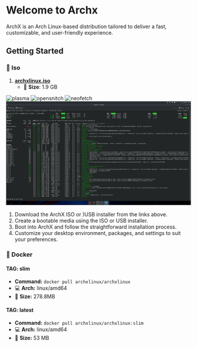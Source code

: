 # Welcome to Archx

ArchX is an Arch Linux-based distribution tailored to deliver a fast, customizable, and user-friendly experience. 

## Getting Started

### 📀 Iso

1. **[archxlinux.iso](https://github.com/archxlinux/iso/releases/)**
   - 📏 **Size**: 1.9 GB

![plasma](profile/screenshots/plasma.png?raw=true "Plasma")
![opensnitch](profile/screenshots/opensnitch.png?raw=true "Opensnitch")
![neofetch](profile/screenshots/neofetch.png?raw=true "Neofetch")
![glances](profile/screenshots/glances.png?raw=true "Glances")

1. Download the ArchX ISO or )USB installer from the links above.
2. Create a bootable media using the ISO or USB installer.
3. Boot into ArchX and follow the straightforward installation process.
4. Customize your desktop environment, packages, and settings to suit your preferences.

### 🐳 Docker

#### TAG: slim
- **Command:** `docker pull archxlinux/archxlinux`
- 💻 **Arch:** linux/amd64
- 📏 **Size:** 278.8MB

#### TAG: latest
- **Command:** `docker pull archxlinux/archxlinux:slim`
- 💻 **Arch:** linux/amd64
- 📏 **Size:** 53 MB

